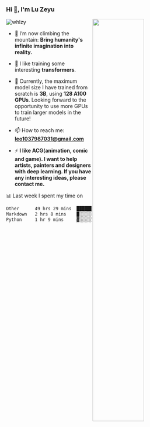 ### Hi 👋, I'm Lu Zeyu

<img src="https://komarev.com/ghpvc/?username=whlzy&label=Profile%20views&color=0e75b6&style=flat" alt="whlzy" />
<img align="right" width="53%" src="https://github-readme-stats.vercel.app/api?username=whlzy&show_icons=true">

- 🔭 I’m now climbing the mountain: **Bring humanity's infinite imagination into reality.**

- 🌄 I like training some interesting **transformers**.

- 🌠 Currently, the maximum model size I have trained from scratch is **3B**, using **128 A100 GPUs**. Looking forward to the opportunity to use more GPUs to train larger models in the future!

- 📫 How to reach me: **leo1037987031@gmail.com**

- ⚡ **I like ACG(animation, comic and game). I want to help artists, painters and designers with deep learning. If you have any interesting ideas, please contact me.**

📊 Last week I spent my time on

<!--START_SECTION:waka-->

```txt
Other      49 hrs 29 mins  ███████████████████████▒░   93.75 %
Markdown   2 hrs 8 mins    █░░░░░░░░░░░░░░░░░░░░░░░░   04.06 %
Python     1 hr 9 mins     ▓░░░░░░░░░░░░░░░░░░░░░░░░   02.19 %
```

<!--END_SECTION:waka-->

